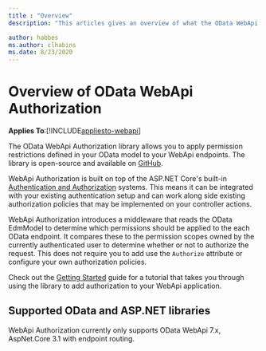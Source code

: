```yaml
---
title : "Overview"
description: "This articles gives an overview of what the OData WebApi Authorization library is"

author: habbes
ms.author: clhabins
ms.date: 8/23/2020
---
```

# Overview of OData WebApi Authorization
**Applies To**:[!INCLUDE[appliesto-webapi](../includes/appliesto-webapi-v7.md)]


The OData WebApi Authorization library allows you to apply permission restrictions defined in your OData model to your WebApi endpoints. The library is open-source and available on [GitHub](https://github.com/OData/WebApiAuthorization).

WebApi Authorization is built on top of the ASP.NET Core's built-in [Authentication and Authorization](/aspnet/core/security) systems. This means it can be integrated with your existing authentication setup and can work along side existing authorization policies that may be implemented on your controller actions.

WebApi Authorization introduces a middleware that reads the OData EdmModel to determine which permissions should be applied to the each OData endpoint. It compares these to the permission scopes owned by the currently authenticated user to determine whether or not to authorize the request. This does not require you to add use the `Authorize` attribute or configure your own authorization policies.

Check out the [Getting Started](getting-started.md) guide for a tutorial that takes you through using the library to add authorization to your WebApi application.

## Supported OData and ASP.NET libraries

WebApi Authorization currently only supports OData WebApi 7.x, AspNet.Core 3.1 with endpoint routing.